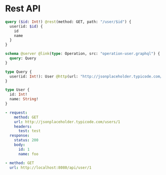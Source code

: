 # Rest API

```graphql @file:operation-user.graphql
query ($id: Int!) @rest(method: GET, path: "/user/$id") {
  user(id: $id) {
    id
    name
  }
}
```

```graphql @schema
schema @server @link(type: Operation, src: "operation-user.graphql") {
  query: Query
}

type Query {
  user(id: Int!): User @http(url: "http://jsonplaceholder.typicode.com/users/{{.args.id}}")
}

type User {
  id: Int!
  name: String!
}
```

```yml @mock
- request:
    method: GET
    url: http://jsonplaceholder.typicode.com/users/1
    headers:
      test: test
  response:
    status: 200
    body:
      id: 1
      name: foo
```

```yml @test
- method: GET
  url: http://localhost:8080/api/user/1
```
